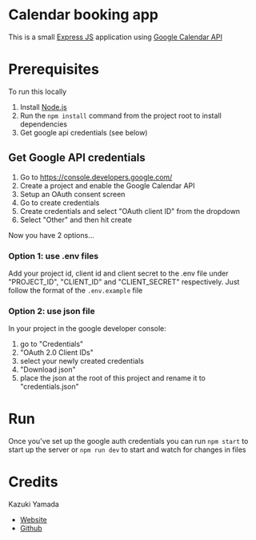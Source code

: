# Calendar booking app

This is a small [Express JS](https://expressjs.com/) application using [Google Calendar API](https://developers.google.com/calendar)

# Prerequisites

To run this locally

1. Install [Node.js](https://nodejs.org/)
2. Run the `npm install` command from the project root to install dependencies
3. Get google api credentials (see below)

## Get Google API credentials

1. Go to https://console.developers.google.com/
2. Create a project and enable the Google Calendar API
3. Setup an OAuth consent screen
4. Go to create credentials
5. Create credentials and select "OAuth client ID" from the dropdown
6. Select "Other" and then hit create

Now you have 2 options...

### Option 1: use .env files

Add your project id, client id and client secret to the .env file under "PROJECT_ID", "CLIENT_ID" and "CLIENT_SECRET" respectively. Just follow the format of the `.env.example` file

### Option 2: use json file

In your project in the google developer console:

1. go to "Credentials"
2. "OAuth 2.0 Client IDs"
3. select your newly created credentials
4. "Download json"
5. place the json at the root of this project and rename it to "credentials.json"

# Run

Once you've set up the google auth credentials you can run `npm start` to start up the server or `npm run dev` to start and watch for changes in files

# Credits

Kazuki Yamada

- [Website](http://kazyamada.com/)
- [Github](https://github.com/kaz-yamada)

